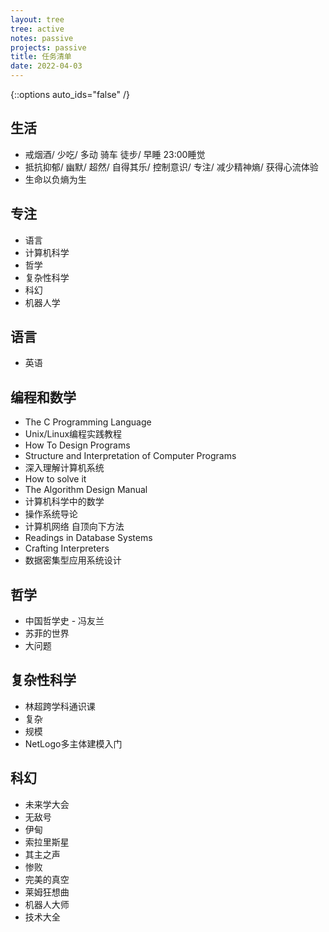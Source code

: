 ```yaml
---
layout: tree
tree: active
notes: passive
projects: passive
title: 任务清单
date: 2022-04-03
---
```



{::options auto_ids="false" /}


## 生活
* 戒烟酒/ 少吃/ 多动 骑车 徒步/ 早睡 23:00睡觉
* 抵抗抑郁/ 幽默/ 超然/ 自得其乐/ 控制意识/ 专注/ 减少精神熵/ 获得心流体验
* 生命以负熵为生

## 专注
* 语言
* 计算机科学
* 哲学
* 复杂性科学
* 科幻
* 机器人学

## 语言
* 英语

## 编程和数学
* The C Programming Language
* Unix/Linux编程实践教程
* How To Design Programs
* Structure and Interpretation of Computer Programs
* 深入理解计算机系统
* How to solve it
* The Algorithm Design Manual
* 计算机科学中的数学
* 操作系统导论
* 计算机网络 自顶向下方法
* Readings in Database Systems
* Crafting Interpreters
* 数据密集型应用系统设计

## 哲学
* 中国哲学史 - 冯友兰
* 苏菲的世界
* 大问题

## 复杂性科学
* 林超跨学科通识课
* 复杂
* 规模
* NetLogo多主体建模入门

## 科幻
* 未来学大会
* 无敌号
* 伊甸
* 索拉里斯星
* 其主之声
* 惨败
* 完美的真空
* 莱姆狂想曲
* 机器人大师
* 技术大全

